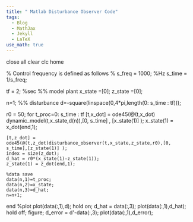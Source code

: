 ```yaml
---
title: " Matlab Disturbance Observer Code"
tags:
  - Blog
  - MathJax
  - Jekyll
  - LaTeX
use_math: true
---
```


close all
clear
clc
home

% Control frequency is defined as follows %
s_freq = 1000; %Hz
s_time = 1/s_freq;

tf = 2; %sec
%% model plant
x_state =[0];
z_state =[0];

n=1;
%% disturbance
d=-square(linspace(0,4*pi,length(0: s_time : tf)));

r0 = 50;
for t_proc=0: s_time : tf
    [t,x_dot] = ode45(@(t,x_dot) dynamic_model(t,x_state,d(n)),[0, s_time] , [x_state(1)] ); 
    x_state(1) = x_dot(end,1);

    [t,z_dot] = ode45(@(t,z_dot)disturbance_observer(t,x_state,z_state,r0),[0, s_time],[z_state(1)] ); 
    index = size(z_dot);
    d_hat = r0*(x_state(1)-z_state(1));
    z_state(1) = z_dot(end,1);    
    
    %data save
    data(n,1)=t_proc;
    data(n,2)=x_state;
    data(n,3)=d_hat;
    n=n+1;
end
%plot
plot(data(:,1),d);
hold on;
d_hat = data(:,3);
plot(data(:,1),d_hat);
hold off;
figure;
d_error = d'-data(:,3);
plot(data(:,1),d_error);
